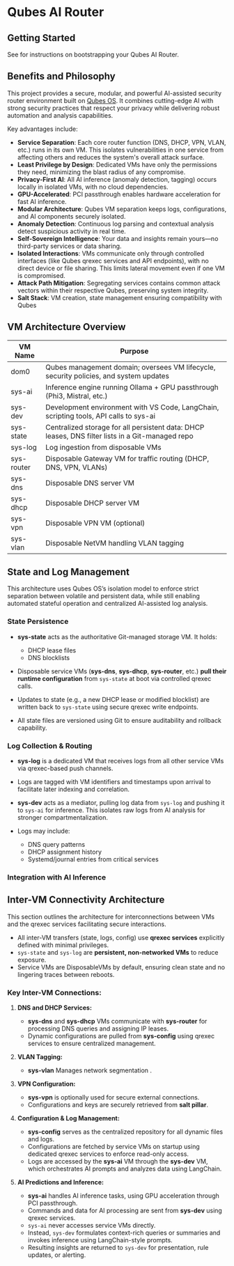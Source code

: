 # Qubes AI Router

## Getting Started

See for instructions on bootstrapping your Qubes AI Router.

## Benefits and Philosophy

This project provides a secure, modular, and powerful AI-assisted security router environment built on [Qubes OS](https://www.qubes-os.org/intro/). It combines cutting-edge AI with strong security practices that respect your privacy while delivering robust automation and analysis capabilities.

Key advantages include:

- **Service Separation**: Each core router function (DNS, DHCP, VPN, VLAN, etc.) runs in its own VM. This isolates vulnerabilities in one service from affecting others and reduces the system's overall attack surface.
- **Least Privilege by Design**: Dedicated VMs have only the permissions they need, minimizing the blast radius of any compromise.
- **Privacy-First AI**: All AI inference (anomaly detection, tagging) occurs locally in isolated VMs, with no cloud dependencies.
- **GPU-Accelerated**: PCI passthrough enables hardware acceleration for fast AI inference.
- **Modular Architecture**: Qubes VM separation keeps logs, configurations, and AI components securely isolated.
- **Anomaly Detection**: Continuous log parsing and contextual analysis detect suspicious activity in real time.
- **Self-Sovereign Intelligence**: Your data and insights remain yours—no third-party services or data sharing.
- **Isolated Interactions**: VMs communicate only through controlled interfaces (like Qubes qrexec services and API endpoints), with no direct device or file sharing. This limits lateral movement even if one VM is compromised.
- **Attack Path Mitigation**: Segregating services contains common attack vectors within their respective Qubes, preserving system integrity.
- **Salt Stack**: VM creation, state management ensuring compatibility with Qubes

## VM Architecture Overview

| VM Name     | Purpose                                    
|-------------|--------------------------------------------
| dom0        | Qubes management domain; oversees VM lifecycle, security policies, and system updates
| sys-ai      | Inference engine running Ollama + GPU passthrough (Phi3, Mistral, etc.)
| sys-dev     | Development environment with VS Code, LangChain, scripting tools, API calls to sys-ai
| sys-state   | Centralized storage for all persistent data: DHCP leases, DNS filter lists in a Git-managed repo
| sys-log     | Log ingestion from disposable VMs
| sys-router  | Disposable Gateway VM for traffic routing (DHCP, DNS, VPN, VLANs)
| sys-dns     | Disposable DNS server VM
| sys-dhcp    | Disposable DHCP server VM
| sys-vpn     | Disposable VPN VM (optional)
| sys-vlan    | Disposable NetVM handling VLAN tagging

## State and Log Management

This architecture uses Qubes OS’s isolation model to enforce strict separation between volatile and persistent data, while still enabling automated stateful operation and centralized AI-assisted log analysis.

### State Persistence

- **sys-state** acts as the authoritative Git-managed storage VM. It holds:
  - DHCP lease files
  - DNS blocklists

- Disposable service VMs (**sys-dns**, **sys-dhcp**, **sys-router**, etc.) **pull their runtime configuration** from `sys-state` at boot via controlled qrexec calls.
- Updates to state (e.g., a new DHCP lease or modified blocklist) are written back to `sys-state` using secure qrexec write endpoints.
- All state files are versioned using Git to ensure auditability and rollback capability.

### Log Collection & Routing

- **sys-log** is a dedicated VM that receives logs from all other service VMs via qrexec-based push channels.
- Logs are tagged with VM identifiers and timestamps upon arrival to facilitate later indexing and correlation.

- **sys-dev** acts as a mediator, pulling log data from `sys-log` and pushing it to `sys-ai` for inference. This isolates raw logs from AI analysis for stronger compartmentalization.

- Logs may include:
  - DNS query patterns
  - DHCP assignment history
  - Systemd/journal entries from critical services

### Integration with AI Inference


## Inter-VM Connectivity Architecture

This section outlines the architecture for interconnections between VMs and the qrexec services facilitating secure interactions.

- All inter-VM transfers (state, logs, config) use **qrexec services** explicitly defined with minimal privileges.
- `sys-state` and `sys-log` are **persistent, non-networked VMs** to reduce exposure.
- Service VMs are DisposableVMs by default, ensuring clean state and no lingering traces between reboots.

### Key Inter-VM Connections:

1. **DNS and DHCP Services:**
   - **sys-dns** and **sys-dhcp** VMs communicate with **sys-router** for processing DNS queries and assigning IP leases.
   - Dynamic configurations are pulled from **sys-config** using qrexec services to ensure centralized management.

2. **VLAN Tagging:**
   - **sys-vlan** Manages network segmentation .

3. **VPN Configuration:**
   - **sys-vpn** is optionally used for secure external connections.
   - Configurations and keys are securely retrieved from **salt pillar**.

4. **Configuration & Log Management:**
   - **sys-config** serves as the centralized repository for all dynamic files and logs.
   - Configurations are fetched by service VMs on startup using dedicated qrexec services to enforce read-only access.
   - Logs are accessed by the **sys-ai** VM through the **sys-dev** VM, which orchestrates AI prompts and analyzes data using LangChain.

5. **AI Predictions and Inference:**
   - **sys-ai** handles AI inference tasks, using GPU acceleration through PCI passthrough.
   - Commands and data for AI processing are sent from **sys-dev** using qrexec services.
   - `sys-ai` never accesses service VMs directly.
   - Instead, `sys-dev` formulates context-rich queries or summaries and invokes inference using LangChain-style prompts.
   - Resulting insights are returned to `sys-dev` for presentation, rule updates, or alerting.